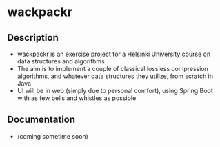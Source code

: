wackpackr
=========

Description
-----------

- wackpackr is an exercise project for a Helsinki University course on data
  structures and algorithms
- The aim is to implement a couple of classical lossless compression algorithms,
  and whatever data structures they utilize, from scratch in Java
- UI will be in web (simply due to personal comfort), using Spring Boot with as
  few bells and whistles as possible

Documentation
-------------

- (coming sometime soon)
